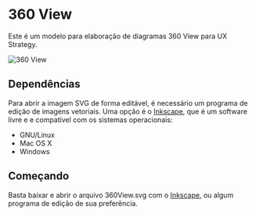 # 360 View

Este é um modelo para elaboração de diagramas 360 View para UX Strategy.

![360 View](http://elmojunior.com/elmojunior/wp-elmojunior/wp-content/uploads/2017/11/diagrama-360-view-em-svg-1.png)

## Dependências

Para abrir a imagem SVG de forma editável, é necessário um programa de edição de imagens vetoriais. Uma opção é o [Inkscape](https://goo.gl/ufnpTR), que é um software livre e e compatível com os sistemas operacionais:

- GNU/Linux
- Mac OS X
- Windows

## Começando

Basta baixar e abrir o arquivo 360View.svg com o [Inkscape](https://goo.gl/ufnpTR), ou algum programa de edição de sua preferência. 

